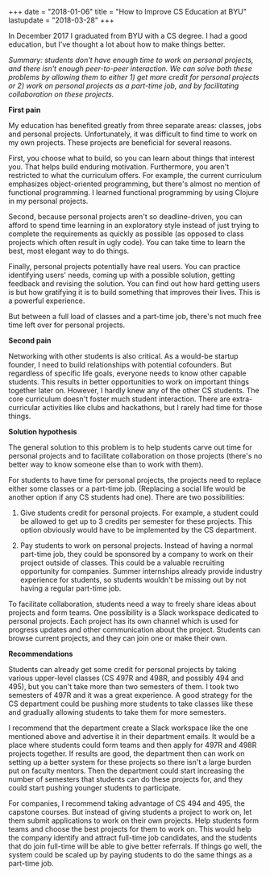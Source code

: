 +++
date = "2018-01-06"
title = "How to Improve CS Education at BYU"
lastupdate = "2018-03-28"
+++

In December 2017 I graduated from BYU with a CS degree. I had a good education, but
I've thought a lot about how to make things better.

*Summary: students don't have enough time to work on personal projects, and
there isn't enough peer-to-peer interaction. We can solve both these problems
by allowing them to either 1) get more credit for personal projects or 2) work
on personal projects as a part-time job, and by facilitating
collaboration on these projects.*

**First pain**

My education has benefited greatly from three separate areas: classes, jobs and
personal projects. Unfortunately, it was difficult to find time to work on my
own projects. These projects are beneficial for several reasons.

First, you choose what to build, so you can learn about things that interest
you. That helps build enduring motivation. Furthermore, you aren't restricted to
what the curriculum offers. For example, the current curriculum emphasizes
object-oriented programming, but there's almost no mention of functional
programming. I learned functional programming by using Clojure in my personal
projects.

Second, because personal projects aren't so deadline-driven, you can afford to
spend time learning in an exploratory style instead of just trying to complete
the requirements as quickly as possible (as opposed to class projects which
often result in ugly code). You can take time to learn the best, most elegant
way to do things.

Finally, personal projects potentially have real users. You can practice
identifying users' needs, coming up with a possible solution, getting feedback
and revising the solution. You can find out how hard getting users is but how
gratifying it is to build something that improves their lives. This is a
powerful experience.

But between a full load of classes and a part-time job, there's not much free time
left over for personal projects.

**Second pain**

Networking with other students is also critical. As a would-be startup founder,
I need to build relationships with potential cofounders. But regardless of
specific life goals, everyone needs to know other capable students. This
results in better opportunities to work on important things together later on.
However, I hardly knew any of the other CS students. The core curriculum
doesn't foster much student interaction. There are extra-curricular activities
like clubs and hackathons, but I rarely had time for those things.

**Solution hypothesis**

The general solution to this problem is to help students carve out time for
personal projects and to facilitate collaboration on those projects (there's no
better way to know someone else than to work with them).

For students to have time for personal projects, the projects need to replace
either some classes or a part-time job. (Replacing a social life would be another
option if any CS students had one). There are two possibilities:

1. Give students credit for personal projects. For example, a student could be
   allowed to get up to 3 credits per semester for these projects. This option
   obviously would have to be implemented by the CS department.

2. Pay students to work on personal projects. Instead of having a normal
   part-time job, they could be sponsored by a company to work on their project
   outside of classes. This could be a valuable recruiting opportunity for
   companies. Summer internships already provide industry experience for
   students, so students wouldn't be missing out by not having a regular
   part-time job.

To facilitate collaboration, students need a way to freely share ideas about
projects and form teams. One possibility is a Slack workspace dedicated to
personal projects. Each project has its own channel which is used for progress
updates and other communication about the project. Students can browse current
projects, and they can join one or make their own.

**Recommendations**

Students can already get some credit for personal projects by taking various
upper-level classes (CS 497R and 498R, and possibly 494 and 495), but you can't
take more than two semesters of them. I took two semesters of 497R and it was a
great experience. A good strategy for the CS department could be pushing more
students to take classes like these and gradually allowing students to take them
for more semesters.

I recommend that the department create a Slack workspace like the one mentioned
above and advertise it in their department emails. It would be a place where
students could form teams and then apply for 497R and 498R projects together.
If results are good, the department then can work on setting up a better system
for these projects so there isn't a large burden put on faculty mentors. Then
the department could start increasing the number of semesters that students can
do these projects for, and they could start pushing younger students to
participate.

For companies, I recommend taking advantage of CS 494 and 495, the capstone
courses. But instead of giving students a project to work on, let them submit
applications to work on their own projects. Help students form teams and choose
the best projects for them to work on. This would help the company identify and
attract full-time job candidates, and the students that do join full-time will
be able to give better referrals. If things go well, the system could be scaled
up by paying students to do the same things as a part-time job.
